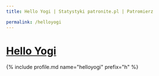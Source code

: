```yaml
---
title: Hello Yogi | Statystyki patronite.pl | Patromierz

permalink: /helloyogi
---
```


# [Hello Yogi](https://patronite.pl/helloyogi)

{% include profile.md name="helloyogi" prefix="h" %}
